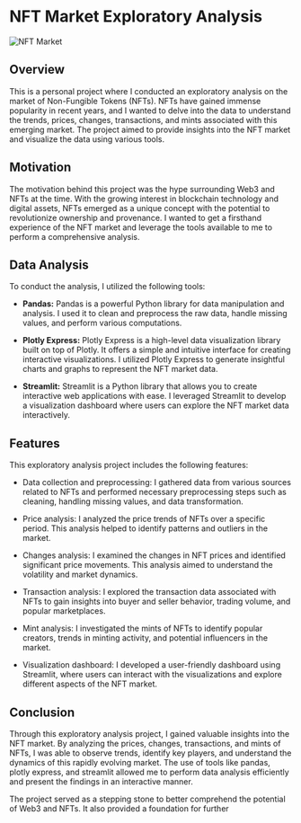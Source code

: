 # NFT Market Exploratory Analysis

![NFT Market](https://example.com/nft_market.jpg)

## Overview

This is a personal project where I conducted an exploratory analysis on the market of Non-Fungible Tokens (NFTs). NFTs have gained immense popularity in recent years, and I wanted to delve into the data to understand the trends, prices, changes, transactions, and mints associated with this emerging market. The project aimed to provide insights into the NFT market and visualize the data using various tools.

## Motivation

The motivation behind this project was the hype surrounding Web3 and NFTs at the time. With the growing interest in blockchain technology and digital assets, NFTs emerged as a unique concept with the potential to revolutionize ownership and provenance. I wanted to get a firsthand experience of the NFT market and leverage the tools available to me to perform a comprehensive analysis.

## Data Analysis

To conduct the analysis, I utilized the following tools:

- **Pandas:** Pandas is a powerful Python library for data manipulation and analysis. I used it to clean and preprocess the raw data, handle missing values, and perform various computations.

- **Plotly Express:** Plotly Express is a high-level data visualization library built on top of Plotly. It offers a simple and intuitive interface for creating interactive visualizations. I utilized Plotly Express to generate insightful charts and graphs to represent the NFT market data.

- **Streamlit:** Streamlit is a Python library that allows you to create interactive web applications with ease. I leveraged Streamlit to develop a visualization dashboard where users can explore the NFT market data interactively.

## Features

This exploratory analysis project includes the following features:

- Data collection and preprocessing: I gathered data from various sources related to NFTs and performed necessary preprocessing steps such as cleaning, handling missing values, and data transformation.

- Price analysis: I analyzed the price trends of NFTs over a specific period. This analysis helped to identify patterns and outliers in the market.

- Changes analysis: I examined the changes in NFT prices and identified significant price movements. This analysis aimed to understand the volatility and market dynamics.

- Transaction analysis: I explored the transaction data associated with NFTs to gain insights into buyer and seller behavior, trading volume, and popular marketplaces.

- Mint analysis: I investigated the mints of NFTs to identify popular creators, trends in minting activity, and potential influencers in the market.

- Visualization dashboard: I developed a user-friendly dashboard using Streamlit, where users can interact with the visualizations and explore different aspects of the NFT market.

## Conclusion

Through this exploratory analysis project, I gained valuable insights into the NFT market. By analyzing the prices, changes, transactions, and mints of NFTs, I was able to observe trends, identify key players, and understand the dynamics of this rapidly evolving market. The use of tools like pandas, plotly express, and streamlit allowed me to perform data analysis efficiently and present the findings in an interactive manner.

The project served as a stepping stone to better comprehend the potential of Web3 and NFTs. It also provided a foundation for further
